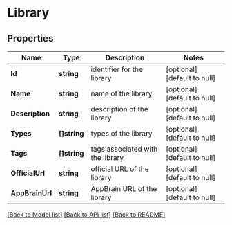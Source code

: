 # Library

## Properties
Name | Type | Description | Notes
------------ | ------------- | ------------- | -------------
**Id** | **string** | identifier for the library | [optional] [default to null]
**Name** | **string** | name of the library | [optional] [default to null]
**Description** | **string** | description of the library | [optional] [default to null]
**Types** | **[]string** | types of the library | [optional] [default to null]
**Tags** | **[]string** | tags associated with the library | [optional] [default to null]
**OfficialUrl** | **string** | official URL of the library | [optional] [default to null]
**AppBrainUrl** | **string** | AppBrain URL of the library | [optional] [default to null]

[[Back to Model list]](../README.md#documentation-for-models) [[Back to API list]](../README.md#documentation-for-api-endpoints) [[Back to README]](../README.md)


